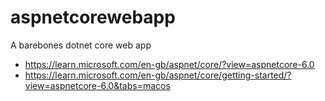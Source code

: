 # aspnetcorewebapp
A barebones dotnet core web app

- https://learn.microsoft.com/en-gb/aspnet/core/?view=aspnetcore-6.0
- https://learn.microsoft.com/en-gb/aspnet/core/getting-started/?view=aspnetcore-6.0&tabs=macos
